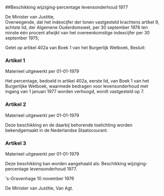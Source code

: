 <meta http-equiv='Content-Type' content='text/html; charset=utf-8' />

##Beschikking wijziging-percentage levensonderhoud 1977 

De Minister van Justitie,  
Overwegende, dat het indexcijfer der lonen vastgesteld krachtens artikel 9, achtste lid, der Algemene Ouderdomswet, per 30 september 1976 ten minste één procent afwijkt van het overeenkomstige indexcijfer per 30 september 1975;

Gelet op artikel 402a van Boek 1 van het Burgerlijk Wetboek,
Besluit:    

### Artikel  1  
Materieel uitgewerkt per 01-01-1979 

Het percentage, bedoeld in artikel 402a, eerste lid, van Boek 1 van het Burgerlijke Wetboek, waarmede bedragen voor levensonderhoud met ingang van 1 januari 1977 worden verhoogd, wordt vastgesteld op 7. 

### Artikel  2  
Materieel uitgewerkt per 01-01-1979 

Deze beschikking en de daarbij behorende toelichting worden bekendgemaakt in de Nederlandse Staatscourant. 

### Artikel  3  
Materieel uitgewerkt per 01-01-1979 

Deze beschikking kan worden aangehaald als: Beschikking wijziging-percentage levensonderhoud 1977. 

's-Gravenhage 
10 november 1976    

De 
Minister van Justitie, 
Van Agt.      
